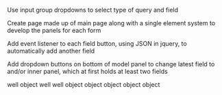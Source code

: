 Use input group dropdowns to select type of query and field

Create page made up of main page along with a single element system to develop the panels for each form

Add event listener to each field button, using JSON in jquery, to automatically add another field

Add dropdown buttons on bottom of model panel to change latest field to and/or inner panel, which at first holds at least two fields

well
    object
    well
        well
            object
            object
        object
        object
object

